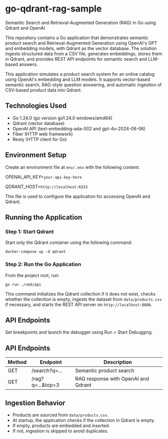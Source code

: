 # go-qdrant-rag-sample

Semantic Search and Retrieval-Augmented Generation (RAG) in Go using Qdrant and OpenAI

This repository contains a Go application that demonstrates semantic product search and Retrieval-Augmented Generation using OpenAI's GPT and embedding models, with Qdrant as the vector database. The solution ingests structured data from a CSV file, generates embeddings, stores them in Qdrant, and provides REST API endpoints for semantic search and LLM-based answers.

This application simulates a product search system for an online catalog using OpenAI's embedding and LLM models. It supports vector-based semantic search, RAG-style question answering, and automatic ingestion of CSV-based product data into Qdrant.

## Technologies Used

- Go 1.24.0 (go version go1.24.0 windows/amd64)
- Qdrant (vector database)
- OpenAI API (text-embedding-ada-002 and gpt-4o-2024-08-06)
- Fiber (HTTP web framework)
- Resty (HTTP client for Go)

## Environment Setup

Create an environment file at `env/.env` with the following content:

OPENAI_API_KEY=`your-api-key-here` 

QDRANT_HOST=`http://localhost:6333`


This file is used to configure the application for accessing OpenAI and Qdrant.

## Running the Application

### Step 1: Start Qdrant

Start only the Qdrant container using the following command:

`docker-compose up -d qdrant`


### Step 2: Run the Go Application

From the project root, run:

`go run ./cmd/api`


This command initializes the Qdrant collection if it does not exist, checks whether the collection is empty, ingests the dataset from `data/products.csv` if necessary, and starts the REST API server on `http://localhost:8080`.

## API Endpoints


Set breakpoints and launch the debugger using Run > Start Debugging.

## API Endpoints

| Method | Endpoint             | Description                              |
|--------|----------------------|------------------------------------------|
| GET    | /search?q=...        | Semantic product search                  |
| GET    | /rag?q=...&top=3     | RAG response with OpenAI and Qdrant      |


## Ingestion Behavior

- Products are sourced from `data/products.csv`.
- At startup, the application checks if the collection in Qdrant is empty.
- If empty, products are embedded and inserted.
- If not, ingestion is skipped to avoid duplicates.











